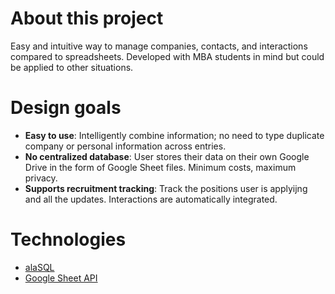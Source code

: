 # About this project
Easy and intuitive way to manage companies, contacts, and interactions compared to spreadsheets. Developed with MBA students in mind but could be applied to other situations.
# Design goals
- **Easy to use**: Intelligently combine information; no need to type duplicate company or personal information across entries.
- **No centralized database**: User stores their data on their own Google Drive in the form of Google Sheet files. Minimum costs, maximum privacy.
- **Supports recruitment tracking**: Track the positions user is applyijng and all the updates. Interactions are automatically integrated.
# Technologies
- [alaSQL](https://github.com/AlaSQL/alasql)
- [Google Sheet API](https://developers.google.com/sheets/api/guides/concepts)
